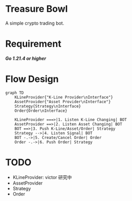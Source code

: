 # Treasure Bowl

A simple crypto trading bot.

# Requirement
#### _Go 1.21.4 or higher_

# Flow Design
```mermaid
graph TD
    KLineProvider{"K-Line Provider\nInterface"}
    AssetProvider{"Asset Provider\nInterface"}
    Strategy{Strategy\nInterface}
    Order{Order\nInterface}

    KLineProvider ===>|1. Listen K-Line Changing| BOT
    AssetProvider ==>|2. Listen Asset Changing| BOT
    BOT ==>|3. Push K-Line/Asset/Order| Strategy 
    Strategy -->|4. Listen Signal| BOT
    BOT -.->|5. Create/Cancel Order| Order
    Order -.->|6. Push Order| Strategy
```
# TODO
- KLineProvider: victor 研究中
- AssetProvider
- Strategy
- Order